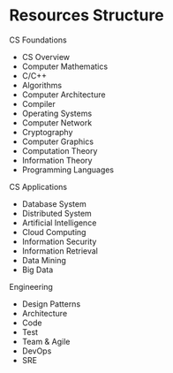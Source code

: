 # Resources Structure



CS Foundations

- CS Overview
- Computer Mathematics
- C/C++
- Algorithms
- Computer Architecture
- Compiler
- Operating Systems
- Computer Network
- Cryptography
- Computer Graphics
- Computation Theory
- Information Theory
- Programming Languages

CS Applications

- Database System
- Distributed System
- Artificial Intelligence
- Cloud Computing
- Information Security
- Information Retrieval
- Data Mining
- Big Data

Engineering

- Design Patterns
- Architecture
- Code 
- Test
- Team & Agile
- DevOps
- SRE





